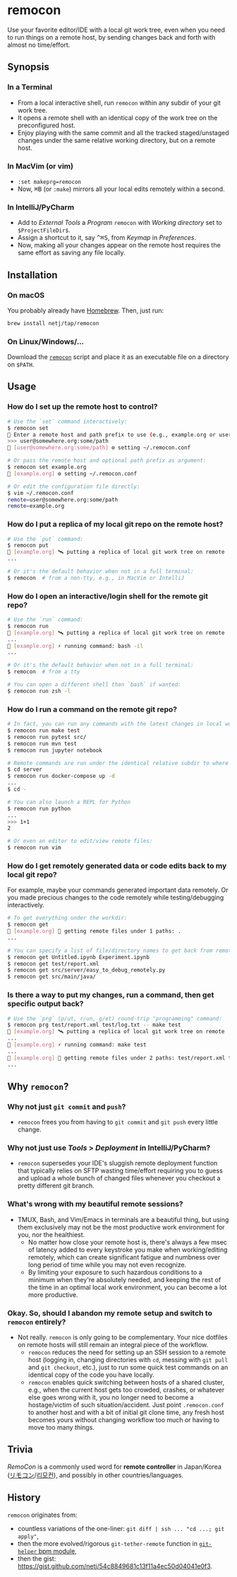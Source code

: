 # remocon
Use your favorite editor/IDE with a local git work tree, even when you need to run things on a remote host, by sending changes back and forth with almost no time/effort.

## Synopsis

### In a Terminal
- From a local interactive shell, run `remocon` within any subdir of your git work tree.
- It opens a remote shell with an identical copy of the work tree on the preconfigured host.
- Enjoy playing with the same commit and all the tracked staged/unstaged changes under the same relative working directory, but on a remote host.

### In MacVim (or vim)
- `:set makeprg=remocon`
- Now, <kbd>⌘B</kbd> (or `:make`) mirrors all your local edits remotely within a second.

### In IntelliJ/PyCharm
- Add to *External Tools* a *Program* `remocon` with *Working directory* set to `$ProjectFileDir$`.
- Assign a shortcut to it, say <kbd>^⌘S</kbd>, from *Keymap* in *Preferences*.
- Now, making all your changes appear on the remote host requires the same effort as saving any file locally.


## Installation

### On macOS
You probably already have [Homebrew](https://brew.sh).
Then, just run:
```bash
brew install netj/tap/remocon
```

### On Linux/Windows/...
Download the [`remocon`](https://github.com/netj/remocon/raw/master/remocon) script and place it as an executable file on a directory on `$PATH`.


## Usage

### How do I set up the remote host to control?
```bash
# Use the `set` command interactively:
$ remocon set
📡 Enter a remote host and path prefix to use (e.g., example.org or user@example.org or user@example.org:path/prefix/to/repos): 
>>> user@somewhere.org:some/path
📡 [user@somewhere.org:some/path] ⚙️ setting ~/.remocon.conf
```

```bash
# Or pass the remote host and optional path prefix as argument:
$ remocon set example.org
📡 [example.org] ⚙️ setting ~/.remocon.conf
```

```bash
# Or edit the configuration file directly:
$ vim ~/.remocon.conf
remote=user@somewhere.org:some/path
remote=example.org
```

### How do I put a replica of my local git repo on the remote host?
```bash
# Use the `put` command:
$ remocon put
📡 [example.org] 🛰 putting a replica of local git work tree on remote
...
```
```bash
# Or it's the default behavior when not in a full terminal:
$ remocon  # from a non-tty, e.g., in MacVim or IntelliJ
```

### How do I open an interactive/login shell for the remote git repo?
```bash
# Use the `run` command:
$ remocon run
📡 [example.org] 🛰 putting a replica of local git work tree on remote
...
📡 [example.org] ⚡️ running command: bash -il
...
```
```bash
# Or it's the default behavior when not in a full terminal:
$ remocon  # from a tty
```
```bash
# You can open a different shell than `bash` if wanted:
$ remocon run zsh -l
```

### How do I run a command on the remote git repo?
```bash
# In fact, you can run any commands with the latest changes in local work tree:
$ remocon run make test
$ remocon run pytest src/
$ remocon run mvn test
$ remocon run jupyter notebook
```

```bash
# Remote commands are run under the identical relative subdir to where you run remocon locally, so launching a server that is workdir-sensitive can be hassle-free:
$ cd server
$ remocon run docker-compose up -d
...
$ cd -
```

```bash
# You can also launch a REPL for Python
$ remocon run python
...
>>> 1+1
2
```

```bash
# Or even an editor to edit/view remote files:
$ remocon run vim
```

### How do I get remotely generated data or code edits back to my local git repo?
For example, maybe your commands generated important data remotely.
Or you made precious changes to the code remotely while testing/debugging interactively.

```bash
# To get everything under the workdir:
$ remocon get
📡 [example.org] 💎 getting remote files under 1 paths: .
...
```

```bash
# You can specify a list of file/directory names to get back from remote:
$ remocon get Untitled.ipynb Experiment.ipynb
$ remocon get test/report.xml
$ remocon get src/server/easy_to_debug_remotely.py
$ remocon get src/main/java/
```

### Is there a way to put my changes, run a command, then get specific output back?
```bash
# Use the `prg` (p/ut, r/un, g/et) round-trip "programming" command:
$ remocon prg test/report.xml test/log.txt -- make test
📡 [example.org] 🛰 putting a replica of local git work tree on remote
...
📡 [example.org] ⚡️ running command: make test
...
📡 [example.org] 💎 getting remote files under 2 paths: test/report.xml test/log.txt
...
```



## Why `remocon`?

### Why not just `git commit` and `push`?
- `remocon` frees you from having to `git commit` and `git push` every little change.

### Why not just use *Tools* > *Deployment* in IntelliJ/PyCharm?
- `remocon` supersedes your IDE's sluggish remote deployment function that typically relies on SFTP wasting time/effort requiring you to guess and upload a whole bunch of changed files whenever you checkout a pretty different git branch.

### What's wrong with my beautiful remote sessions?
- TMUX, Bash, and Vim/Emacs in terminals are a beautiful thing, but using them exclusively may not be the most productive work environment for you, nor the healthiest.
    - No matter how close your remote host is, there's always a few msec of latency added to every keystroke you make when working/editing remotely, which can create significant fatigue and numbness over long period of time while you may not even recognize.
    - By limiting your exposure to such hazardous conditions to a minimum when they're absolutely needed, and keeping the rest of the time in an optimal local work environment, you can become a lot more productive.

### Okay. So, should I abandon my remote setup and switch to `remocon` entirely?
- Not really.  `remocon` is only going to be complementary.  Your nice dotfiles on remote hosts will still remain an integral piece of the workflow.
    - `remocon` reduces the need for setting up an SSH session to a remote host (logging in, changing directories with `cd`, messing with `git pull` and `git checkout`, etc.), just to run some quick test commands on an identical copy of the code you have locally.
    - `remocon` enables quick switching between hosts of a shared cluster, e.g., when the current host gets too crowded, crashes, or whatever else goes wrong with it, you no longer need to become a hostage/victim of such situation/accident.  Just point `.remocon.conf` to another host and with a bit of initial git clone time, any fresh host becomes yours without changing workflow too much or having to move too many things.


## Trivia
*RemoCon* is a commonly used word for **remote controller** in Japan/Korea ([リモコン](https://ja.wikipedia.org/wiki/リモコン)/[리모컨](https://ko.wikipedia.org/wiki/리모컨)), and possibly in other countries/languages.


## History
`remocon` originates from:

- countless variations of the one-liner: `git diff | ssh ... "cd ...; git apply"`,
- then the more evolved/rigorous `git-tether-remote` function in [`git-helper` bpm module](https://github.com/netj/bpm/blob/08879b35599d013e7b247d77da74b61a7c9f4e0b/plugin/git-helper#L41-L81),
- then the gist: <https://gist.github.com/netj/54c8849681c13f11a4ec50d04041e0f3>.

